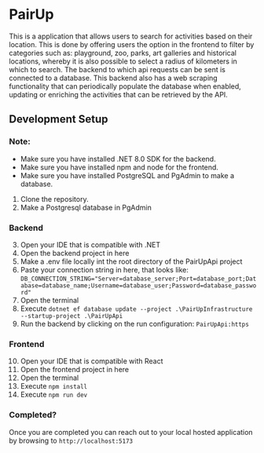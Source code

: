 # PairUp
This is a application that allows users to search for activities based on their location. This is done by offering users the option in the frontend to filter by categories such as: playground, zoo, parks, art galleries and historical locations, whereby it is also possible to select a radius of kilometers in which to search. The backend to which api requests can be sent is connected to a database. This backend also has a web scraping functionality that can periodically populate the database when enabled, updating or enriching the activities that can be retrieved by the API.

## Development Setup
### Note:  
 - Make sure you have installed .NET 8.0 SDK for the backend.
 - Make sure you have installed npm and node for the frontend.
 - Make sure you have installed PostgreSQL and PgAdmin to make a database.

1. Clone the repository.
2. Make a Postgresql database in PgAdmin

### Backend
3. Open your IDE that is compatible with .NET
4. Open the backend project in here
5. Make a .env file locally int the root directory of the PairUpApi project
6. Paste your connection string in here, that looks like: ```DB_CONNECTION_STRING="Server=database_server;Port=database_port;Database=database_name;Username=database_user;Password=database_password"```
7. Open the terminal
8. Execute ```dotnet ef database update --project .\PairUpInfrastructure --startup-project .\PairUpApi```
9. Run the backend by clicking on the run configuration: ```PairUpApi:https```
 
### Frontend
10. Open your IDE that is compatible with React
11. Open the frontend project in here
12. Open the terminal
13. Execute ```npm install```
14. Execute ```npm run dev```

### Completed?
Once you are completed you can reach out to your local hosted application by browsing to ```http://localhost:5173``` 

